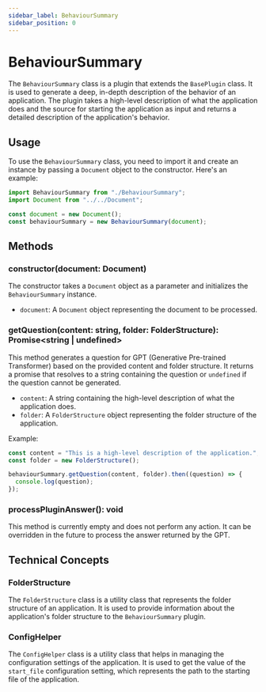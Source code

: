 ```yaml
---
sidebar_label: BehaviourSummary
sidebar_position: 0
---
```

# BehaviourSummary

The `BehaviourSummary` class is a plugin that extends the `BasePlugin` class. It is used to generate a deep, in-depth description of the behavior of an application. The plugin takes a high-level description of what the application does and the source for starting the application as input and returns a detailed description of the application's behavior.

## Usage

To use the `BehaviourSummary` class, you need to import it and create an instance by passing a `Document` object to the constructor. Here's an example:

```javascript
import BehaviourSummary from "./BehaviourSummary";
import Document from "../../Document";

const document = new Document();
const behaviourSummary = new BehaviourSummary(document);
```

## Methods

### constructor(document: Document)

The constructor takes a `Document` object as a parameter and initializes the `BehaviourSummary` instance.

- `document`: A `Document` object representing the document to be processed.

### getQuestion(content: string, folder: FolderStructure): Promise<string | undefined>

This method generates a question for GPT (Generative Pre-trained Transformer) based on the provided content and folder structure. It returns a promise that resolves to a string containing the question or `undefined` if the question cannot be generated.

- `content`: A string containing the high-level description of what the application does.
- `folder`: A `FolderStructure` object representing the folder structure of the application.

Example:

```javascript
const content = "This is a high-level description of the application.";
const folder = new FolderStructure();

behaviourSummary.getQuestion(content, folder).then((question) => {
  console.log(question);
});
```

### processPluginAnswer(): void

This method is currently empty and does not perform any action. It can be overridden in the future to process the answer returned by the GPT.

## Technical Concepts

### FolderStructure

The `FolderStructure` class is a utility class that represents the folder structure of an application. It is used to provide information about the application's folder structure to the `BehaviourSummary` plugin.

### ConfigHelper

The `ConfigHelper` class is a utility class that helps in managing the configuration settings of the application. It is used to get the value of the `start_file` configuration setting, which represents the path to the starting file of the application.